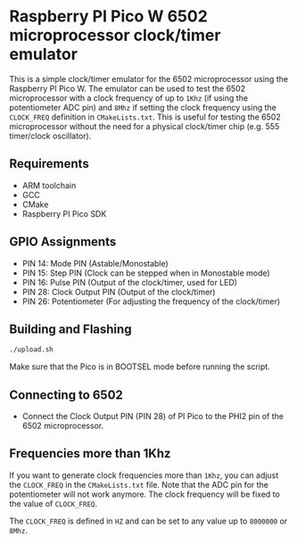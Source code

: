 # Raspberry PI Pico W 6502 microprocessor clock/timer emulator

This is a simple clock/timer emulator for the 6502 microprocessor using the Raspberry PI Pico W. The emulator can be used to test the 6502 microprocessor with a clock frequency of up to `1Khz` (if using the potentiometer ADC pin) and `8Mhz` if setting the clock frequency using the `CLOCK_FREQ` definition in `CMakeLists.txt`. This is useful for testing the 6502 microprocessor without the need for a physical clock/timer chip (e.g. 555 timer/clock oscillator).

## Requirements
- ARM toolchain
- GCC
- CMake
- Raspberry PI Pico SDK

## GPIO Assignments

- PIN 14: Mode PIN (Astable/Monostable)
- PIN 15: Step PIN (Clock can be stepped when in Monostable mode)
- PIN 16: Pulse PIN (Output of the clock/timer, used for LED)
- PIN 28: Clock Output PIN (Output of the clock/timer)
- PIN 26: Potentiometer (For adjusting the frequency of the clock/timer)

## Building and Flashing
```bash
./upload.sh
```

Make sure that the Pico is in BOOTSEL mode before running the script.

## Connecting to 6502
- Connect the Clock Output PIN (PIN 28) of PI Pico to the PHI2 pin of the 6502 microprocessor.

## Frequencies more than 1Khz
If you want to generate clock frequencies more than `1Khz`, you can adjust the `CLOCK_FREQ` in the `CMakeLists.txt` file. Note that the ADC pin for the potentiometer will not work anymore. The clock frequency will be fixed to the value of `CLOCK_FREQ`.

The `CLOCK_FREQ` is defined in `HZ` and can be set to any value up to `8000000` or `8Mhz`.